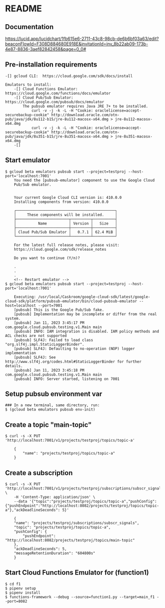 # README

## Documentation
https://lucid.app/lucidchart/1fb615e6-2711-43c8-98cb-de6b6bf03a63/edit?beaconFlowId=F308D884680E918E&invitationId=inv_8b22ab09-173b-4e87-8836-3aef82842458&page=0_0#

## Pre-installation requirements
    -[] gcloud CLI:  https://cloud.google.com/sdk/docs/install
    
    Emulators to install:
        -[] Cloud Functions Emulator:  https://cloud.google.com/functions/docs/emulator
        -[] Cloud Pub/Sub Emulator:  https://cloud.google.com/pubsub/docs/emulator
            The pubsub emulator requires Java JRE 7+ to be installed. 
                curl -v -j -k -L -H "Cookie: oraclelicense=accept-securebackup-cookie" http://download.oracle.com/otn-pub/java/jdk/8u112-b15/jre-8u112-macosx-x64.dmg > jre-8u112-macosx-x64.dmg
                curl -v -j -k -L -H "Cookie: oraclelicense=accept-securebackup-cookie" http://download.oracle.com/otn-pub/java/jdk/8u351-b15/jre-8u351-macosx-x64.dmg > jre-8u351-macosx-x64.dmg
        -[] 

## Start emulator
    $ gcloud beta emulators pubsub start --project=testproj --host-port='localhost:7001'
        You need the [pubsub-emulator] component to use the Google Cloud
        Pub/Sub emulator.


        Your current Google Cloud CLI version is: 410.0.0
        Installing components from version: 410.0.0

        ┌─────────────────────────────────────────────┐
        │     These components will be installed.     │
        ├────────────────────────┬─────────┬──────────┤
        │          Name          │ Version │   Size   │
        ├────────────────────────┼─────────┼──────────┤
        │ Cloud Pub/Sub Emulator │   0.7.1 │ 62.4 MiB │
        └────────────────────────┴─────────┴──────────┘

        For the latest full release notes, please visit:
        https://cloud.google.com/sdk/release_notes

        Do you want to continue (Y/n)?

        .
        .
        .
        <!-- Restart emulator -->
    $ gcloud beta emulators pubsub start --project=testproj --host-port='localhost:7001'

        Executing: /usr/local/Caskroom/google-cloud-sdk/latest/google-cloud-sdk/platform/pubsub-emulator/bin/cloud-pubsub-emulator --host=localhost --port=7001
        [pubsub] This is the Google Pub/Sub fake.
        [pubsub] Implementation may be incomplete or differ from the real system.
        [pubsub] Jan 11, 2023 3:45:17 PM com.google.cloud.pubsub.testing.v1.Main main
        [pubsub] INFO: IAM integration is disabled. IAM policy methods and ACL checks are not supported
        [pubsub] SLF4J: Failed to load class "org.slf4j.impl.StaticLoggerBinder".
        [pubsub] SLF4J: Defaulting to no-operation (NOP) logger implementation
        [pubsub] SLF4J: See http://www.slf4j.org/codes.html#StaticLoggerBinder for further details.
        [pubsub] Jan 11, 2023 3:45:18 PM com.google.cloud.pubsub.testing.v1.Main main
        [pubsub] INFO: Server started, listening on 7001

## Setup pubsub environment var
    ### In a new terminal, same directory, run:
    $ (gcloud beta emulators pubsub env-init)

## Create a topic "main-topic"
    $ curl -s -X PUT 'http://localhost:7001/v1/projects/testproj/topics/topic-a'
    
        {
            "name": "projects/testproj/topics/topic-a"
        }
## Create a subscription
    $ curl -s -X PUT 'http://localhost:7001/v1/projects/testproj/subscriptions/subscr_signals' \
        -H 'Content-Type: application/json' \
        --data '{"topic":"projects/testproj/topics/topic-a","pushConfig":{"pushEndpoint":"http://localhost:8082/projects/testproj/topics/topic-a"},"ackDeadlineSeconds": 5}'

        {
        "name": "projects/testproj/subscriptions/subscr_signals",
        "topic": "projects/testproj/topics/topic-a",
        "pushConfig": {
            "pushEndpoint": "http://localhost:8082/projects/testproj/topics/main-topic"
        },
        "ackDeadlineSeconds": 5,
        "messageRetentionDuration": "604800s"
        }        

## Start Cloud Functions Emulator for (function1)
    $ cd f1
    $ pipenv setup
    $ pipenv install
    $ functions-framework --debug --source=function1.py --target=main_f1 --port=8082

    